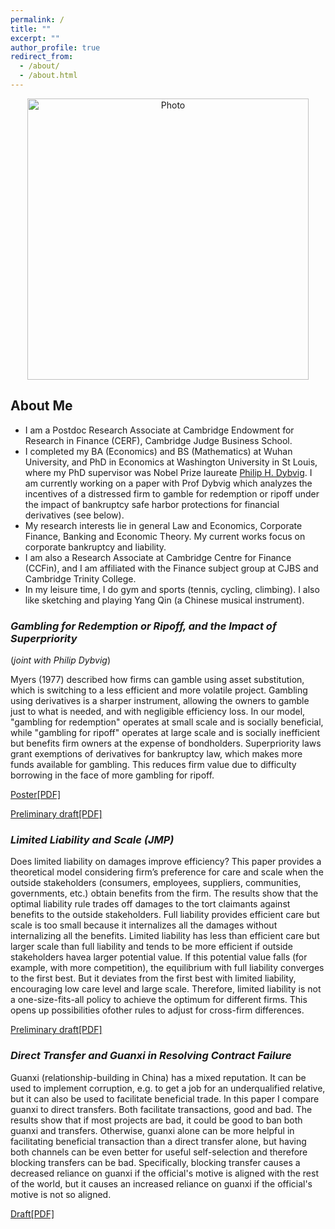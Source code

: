 ```yaml
---
permalink: /
title: ""
excerpt: ""
author_profile: true
redirect_from: 
  - /about/
  - /about.html
---
```


<p align="center">
  <img src="https://xinyuhou94.github.io/images/XinyuHou.jpg?raw=true" alt="Photo" style="width: 450px;"/> 
</p>

## About Me ##
* I am a Postdoc Research Associate at Cambridge Endowment for Research in Finance (CERF), Cambridge Judge Business School. 
* I completed my BA (Economics) and BS (Mathematics) at Wuhan University, and PhD in Economics at Washington University in St Louis, where my PhD supervisor was Nobel Prize laureate [Philip H. Dybvig](https://dybfin.wustl.edu/). I am currently working on a paper with Prof Dybvig which analyzes the incentives of a distressed firm to gamble for redemption or ripoff under the impact of bankruptcy safe harbor protections for financial derivatives (see below).
* My research interests lie in general Law and Economics, Corporate Finance, Banking and Economic Theory. My current works focus on corporate bankruptcy and liability.
* I am also a Research Associate at Cambridge Centre for Finance (CCFin), and I am affiliated with the Finance subject group at CJBS and Cambridge Trinity College.
* In my leisure time, I do gym and sports (tennis, cycling, climbing). I also like sketching and playing Yang Qin (a Chinese musical instrument).

### _Gambling for Redemption or Ripoff, and the Impact of Superpriority_
(_joint with Philip Dybvig_)

Myers (1977) described how firms can gamble using asset substitution, which is switching to a less efficient and more volatile project. Gambling using derivatives is a sharper instrument, allowing the owners to gamble just to what is needed, and with negligible efficiency loss.  In our model, "gambling for redemption" operates at small scale and is socially beneficial, while "gambling for ripoff" operates at large scale and is socially inefficient but benefits firm owners at the expense of bondholders. Superpriority laws grant exemptions of derivatives for bankruptcy law, which makes more funds available for gambling.  This reduces firm value due to difficulty borrowing in the face of more gambling for ripoff.



[Poster[PDF]](http://xinyuhou94.github.io/files/GRRsp_poster.pdf)
<!-- <embed src="http://xinyuhou94.github.io/files/GRRsp_poster.pdf" width="650" height="1800" type='application/pdf'> -->
[Preliminary draft[PDF]](http://xinyuhou94.github.io/files/GRRsp230505.pdf)
<!-- <embed src="http://xinyuhou94.github.io/files/GRRsp230505.pdf" width="650" height="1800" type='application/pdf'> -->


###  _Limited Liability and Scale (JMP)_

Does limited liability on damages improve efficiency?  This paper provides a theoretical model considering firm’s preference for care and scale when the outside stakeholders (consumers, employees, suppliers, communities, governments, etc.) obtain benefits from the firm. The results show that the optimal liability rule trades off damages to the tort claimants against benefits to the outside stakeholders. Full liability provides efficient care but scale is too small because it internalizes all the damages without internalizing all the benefits.  Limited liability has less than efficient care but larger scale than full liability and tends to be more efficient if outside stakeholders havea larger potential value. If this potential value falls (for example, with more competition), the equilibrium with full liability converges to the first best. But it deviates from the first best with limited liability, encouraging low care level and large scale.  Therefore, limited liability is not a one-size-fits-all policy to achieve the optimum for different firms. This opens up possibilities ofother rules to adjust for cross-firm differences.

[Preliminary draft[PDF]](http://xinyuhou94.github.io/files/Liability211115.pdf)
<!-- <embed src="http://xinyuhou94.github.io/files/Liability211115.pdf" width="650" height="1800" type='application/pdf'> -->


### _Direct Transfer and Guanxi in Resolving Contract Failure_

Guanxi (relationship-building in China) has a mixed reputation. It can be used to implement corruption, e.g. to get a job for an underqualified relative, but it can also be used to facilitate beneficial trade. In this paper I compare guanxi to direct transfers. Both facilitate transactions, good and bad. The results show that if most projects are bad, it could be good to ban both guanxi and transfers. Otherwise, guanxi alone can be more helpful in facilitating beneficial transaction than a direct transfer alone, but having both channels can be even better for useful self-selection and therefore blocking transfers can be bad. Specifically, blocking transfer causes a decreased reliance on guanxi if the official's motive is aligned with the rest of the world, but it causes an increased reliance on guanxi if the official's motive is not so aligned.

[Draft[PDF]](http://xinyuhou94.github.io/files/GuanxiTransfer_20201006.pdf)
<!-- <embed src="http://xinyuhou94.github.io/files/GuanxiTransfer_20201006.pdf" width="650" height="1800" type='application/pdf'> -->

